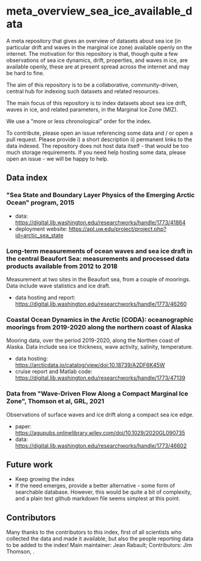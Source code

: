 # meta_overview_sea_ice_available_data

A meta repository that gives an overview of datasets about sea ice (in particular drift and waves in the marginal ice zone) available openly on the internet. The motivation for this repository is that, though quite a few observations of sea ice dynamics, drift, properties, and waves in ice, are available openly, these are at present spread across the internet and may be hard to fine.

The aim of this repository is to be a collaborative, community-driven, central hub for indexing such datasets and related resources.

The main focus of this repository is to index datasets about sea ice drift, waves in ice, and related parameters, in the Marginal Ice Zone (MIZ).

We use a "more or less chronological" order for the index.

To contribute, please open an issue referencing some data and / or open a pull request. Please provide i) a short description ii) permanent links to the data indexed. The repository does not host data itself - that would be too much storage requirements. If you need help hosting some data, please open an issue - we will be happy to help.

## Data index

### "Sea State and Boundary Layer Physics of the Emerging Arctic Ocean" program, 2015

- data: https://digital.lib.washington.edu/researchworks/handle/1773/41864
- deployment website: https://apl.uw.edu/project/project.php?id=arctic_sea_state

### Long-term measurements of ocean waves and sea ice draft in the central Beaufort Sea: measurements and processed data products available from 2012 to 2018

Measurement at two sites in the Beaufort sea, from a couple of moorings. Data include wave statistics and ice draft.

- data hosting and report: https://digital.lib.washington.edu/researchworks/handle/1773/46260

###  Coastal Ocean Dynamics in the Arctic (CODA): oceanographic moorings from 2019-2020 along the northern coast of Alaska

Mooring data, over the period 2019-2020, along the Northen coast of Alaska. Data include sea ice thickness, wave activity, salinity, temperature.

- data hosting: https://arcticdata.io/catalog/view/doi:10.18739/A2DF6K45W
- cruise report and Matlab code: https://digital.lib.washington.edu/researchworks/handle/1773/47139

### Data from "Wave-Driven Flow Along a Compact Marginal Ice Zone", Thomson et al, GRL, 2021

Observations of surface waves and ice drift along a compact sea ice edge.

- paper: https://agupubs.onlinelibrary.wiley.com/doi/10.1029/2020GL090735
- data: https://digital.lib.washington.edu/researchworks/handle/1773/46602

## Future work

- Keep growing the index
- If the need emerges, provide a better alternative - some form of searchable database. However, this would be quite a bit of complexity, and a plain text github markdown file seems simplest at this point.

## Contributors

Many thanks to the contributors to this index, first of all scientists who collected the data and made it available, but also the people reporting data to be added to the index! Main maintainer: Jean Rabault; Contributors: Jim Thomson, .
